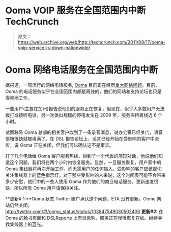# Ooma VOIP 服务在全国范围内中断 TechCrunch

> 原文：<https://web.archive.org/web/http://techcrunch.com/2011/08/17/ooma-voip-service-is-down-nationwide/>

# Ooma 网络电话服务在全国范围内中断

据报道，一项流行的网络电话服务, [Ooma](https://web.archive.org/web/20230205003946/http://www.ooma.com/) 目前正在经历[重大网络问题](https://web.archive.org/web/20230205003946/http://www.dslreports.com/forum/r26211656-Ooma-Ooma-down-6-20AM-PST-Aug-17-)。目前，Ooma 的电话服务似乎在全国范围内都是离线的，他们的网站和支持论坛也只是零星地工作。

一些用户(主要在加州)报告说他们的服务正在恢复，但现在，似乎大多数用户无法拨打或接听电话。另一次类似规模的停电发生在 2009 年，服务保持离线近 6 个小时。

试图联系 Ooma 总部的相关客户收到了一条录音消息，说办公室已经关门，语音信箱很快就被填满了。在 DSL 报告论坛上，谣言已经开始在受影响的客户中流传，说 Ooma 正在关闭，但我们可以确认这不是事实。

打了几个电话给 Ooma 客户服务热线，得到了一个代表的简短对话，他说他们知道这个问题，我们将在两个小时内恢复服务。显然，一旦服务恢复，用户家中的 Ooma 集线器将再次开始工作，而无需用户的任何输入。受影响的客户应该密切关注集线器上的蓝色指示灯。对于那些受影响的人来说，这个时间表可能不会带来多少安慰，他们中的一些人使用 Ooma 作为他们的商业电话服务。更新速度很快，所以所有 Ooma 用户请保持关注。

**更新# 1:**Ooma 状态 Twitter 账户承认这个问题，ETA 没有更新。Ooma 网站仍然关闭。
http://twitter.com/#!/ooma_status/status/103847549030502400
**更新#2:** 在 Ooma 的脸书页面和 DSLReports 上有消息称，服务正在慢慢恢复在线。继续寻找集线器上的蓝光。